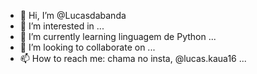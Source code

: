 - 👋 Hi, I’m @Lucasdabanda
- 👀 I’m interested in  ...
- 🌱 I’m currently learning linguagem de Python ...
- 💞️ I’m looking to collaborate on ...
- 📫 How to reach me: chama no insta, @lucas.kaua16 ...

<!---
Lucasdabanda/Lucasdabanda is a ✨ special ✨ repository because its `README.md` (this file) appears on your GitHub profile.
You can click the Preview link to take a look at your changes.
--->
